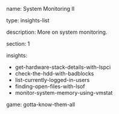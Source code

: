 name: System Monitoring II

type: insights-list

description: More on system monitoring.

section: 1

insights:
   - get-hardware-stack-details-with-lspci
   - check-the-hdd-with-badblocks
   - list-currently-logged-in-users
   - finding-open-files-with-lsof
   - monitor-system-memory-using-vmstat

game: gotta-know-them-all
